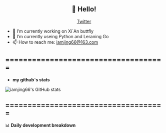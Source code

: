 <h2 align="center">👋 Hello!</h2>
<p align="center">
  <a href="https://twitter.com/iamjing66">Twitter</a>
</p>


- 🔭 I’m currently working on Xi`An buttfly 
- 🌱 I’m currently useing Python and Leraning Go
- 📫 How to reach me: iamjing66@163.com

====================================        
- 
- **my github`s stats**


![iamjing66's GitHub stats](https://github-readme-stats.vercel.app/api?username=iamjing66&count_private=true)


====================================        
-
📊 **Daily development breakdown**       

<!--START_SECTION:waka-->




<!--END_SECTION:waka-->
